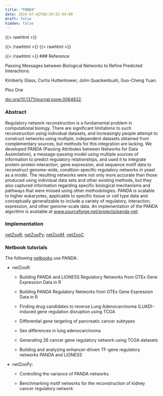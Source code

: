 ```yaml
---
title: "PANDA"
date: 2019-07-02T08:50:52-04:00
draft: false
hidden: false
---
```


{{< rawhtml >}}
<script type='text/javascript' src='https://d1bxh8uas1mnw7.cloudfront.net/assets/embed.js'></script>
{{< /rawhtml >}}
{{< rawhtml >}}
<div data-badge-popover="right" data-badge-type="donut" data-doi="10.1371/journal.pone.0064832" data-hide-no-mentions="true" class="altmetric-embed"></div>
{{< /rawhtml >}}
### Reference

Passing Messages between Biological Networks to Refine Predicted Interactions. 

Kimberly Glass, Curtis Huttenhower, John Quackenbush, Guo-Cheng Yuan.

Plos One

[doi.org/10.1371/journal.pone.0064832](https://www.ncbi.nlm.nih.gov/pubmed/23741402).

### Abstract

Regulatory network reconstruction is a fundamental problem in computational biology. There are significant limitations to such reconstruction using individual datasets, and increasingly people attempt to construct networks using multiple, independent datasets obtained from complementary sources, but methods for this integration are lacking. We developed PANDA (Passing Attributes between Networks for Data Assimilation), a message-passing model using multiple sources of information to predict regulatory relationships, and used it to integrate protein-protein interaction, gene expression, and sequence motif data to reconstruct genome-wide, condition-specific regulatory networks in yeast as a model. The resulting networks were not only more accurate than those produced using individual data sets and other existing methods, but they also captured information regarding specific biological mechanisms and pathways that were missed using other methodologies. PANDA is scalable to higher eukaryotes, applicable to specific tissue or cell type data and conceptually generalizable to include a variety of regulatory, interaction, expression, and other genome-scale data. An implementation of the PANDA algorithm is available at www.sourceforge.net/projects/panda-net.

### Implementation

[netZooR](https://github.com/netZoo/netZooR), [netZooPy](https://github.com/netZoo/netZooPy), [netZooM](https://github.com/netZoo/netZooM), [netZooC](https://github.com/netZoo/netZooC)

### Netbook tutorials

The following [netbooks](http://netbooks.networkmedicine.org) use PANDA:

- netZooR:

	- Building PANDA and LIONESS Regulatory Networks from GTEx Gene Expression Data in R

	- Building PANDA Regulatory Networks from GTEx Gene Expression Data in R

	- Finding drug candidates to reverse Lung Adenocarcinoma (LUAD)-induced gene regulation disruption using TCGA

	- Differential gene targeting of pancreatic cancer subtypes

	- Sex differences in lung adenocarcinoma

	- Generating 26 cancer gene regulatory network using TCGA datasets

	- Building and analyzing enhancer-driven TF-gene regulatory networks PANDA and LIONESS

- netZooPy:

	- Controlling the variance of PANDA networks

	- Benchmarking motif networks for the reconstruction of kidney cancer regulatory network


